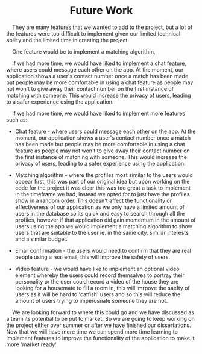 <h1 align="center">Future Work</h1>

<p>&nbsp;&nbsp;&nbsp;&nbsp;They are many features that we wanted to add to the project, but a lot of the features were too difficult to implement given our limited technical ability and the limited time in creating the project.</p>

<p>&nbsp;&nbsp;&nbsp;&nbsp;One feature would be to implement a matching algorithm, </p>

<p>&nbsp;&nbsp;&nbsp;&nbsp;If we had more time, we would have liked to implement a chat feature, where users could message each other on the app. At the moment, our application shows a user's contact number once a match has been made but people may be more comfortable in using a chat feature as people may not won't to give away their contact number on the first instance of matching with someone. This would increase the privacy of users, leading to a safer experience using the application.</p>

<p>&nbsp;&nbsp;&nbsp;&nbsp;If we had more time, we would have liked to implement more features such as:
  
* Chat feature - where users could message each other on the app. At the moment, our application shows a user's contact number once a match has been made but people may be more comfortable in using a chat feature as people may not won't to give away their contact number on the first instance of matching with someone. This would increase the privacy of users, leading to a safer experience using the application.
  
* Matching algorithm - where the profiles most similar to the users would appear first, this was part of our original idea but upon working on the code for the project it was clear this was too great a task to implement in the timeframe we had, instead we opted for to just have the profiles show in a random order. This doesn't affect the functionality or effectiveness of our application as we only have a limited amount of users in the database so its quick and easy to search through all the profiles, however if that application did gain momentum in the amount of users using the app we would implement a matching algorithm to show users that are suitable to the user ie. in the same city, similar interests and a similar budget.</p>
  
* Email confirmation - the users would need to confirm that they are real people using a real email, this will improve the safety of users.
  
* Video feature - we would have like to implement an optional video element whereby the users could record themsalves to portray their personality or the user could record a video of the house they are looking for a housemate to fill a room in, this will imrpove the saefty of users as it will be hard to 'catfish' users and so this will reduce the amount of users trying to imperosnate someone they are not.

<p>&nbsp;&nbsp;&nbsp;&nbsp;We are looking forward to where this could go and we have discussed as a team its potential to be put to market. So we are going to keep working on the project either over summer or after we have finished our dissertations. Now that we will have more time we can spend more time learning to implement features to improve the functionality of the application to make it more 'market ready'.</p>






